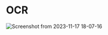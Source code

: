 # OCR
![Screenshot from 2023-11-17 18-07-16](https://github.com/Anudeep02/OCR/assets/74246826/a9406349-a4b1-425a-a32a-9590487d0ac5)
